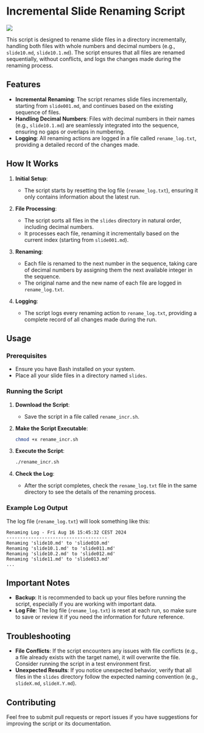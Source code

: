 # Incremental Slide Renaming Script

![](https://img.shields.io/badge/version-1.0.0-blue.svg)

This script is designed to rename slide files in a directory incrementally, handling both files with whole numbers and decimal numbers (e.g., `slide10.md`, `slide10.1.md`). The script ensures that all files are renamed sequentially, without conflicts, and logs the changes made during the renaming process.

## Features

- **Incremental Renaming**: The script renames slide files incrementally, starting from `slide001.md`, and continues based on the existing sequence of files.
- **Handling Decimal Numbers**: Files with decimal numbers in their names (e.g., `slide10.1.md`) are seamlessly integrated into the sequence, ensuring no gaps or overlaps in numbering.
- **Logging**: All renaming actions are logged in a file called `rename_log.txt`, providing a detailed record of the changes made.

## How It Works

1. **Initial Setup**:
   - The script starts by resetting the log file (`rename_log.txt`), ensuring it only contains information about the latest run.
   
2. **File Processing**:
   - The script sorts all files in the `slides` directory in natural order, including decimal numbers.
   - It processes each file, renaming it incrementally based on the current index (starting from `slide001.md`).

3. **Renaming**:
   - Each file is renamed to the next number in the sequence, taking care of decimal numbers by assigning them the next available integer in the sequence.
   - The original name and the new name of each file are logged in `rename_log.txt`.

4. **Logging**:
   - The script logs every renaming action to `rename_log.txt`, providing a complete record of all changes made during the run.

## Usage

### Prerequisites

- Ensure you have Bash installed on your system.
- Place all your slide files in a directory named `slides`.

### Running the Script

1. **Download the Script**:
   - Save the script in a file called `rename_incr.sh`.

2. **Make the Script Executable**:
   ```bash
   chmod +x rename_incr.sh
   ```

3. **Execute the Script**:
   ```bash
   ./rename_incr.sh
   ```

4. **Check the Log**:
   - After the script completes, check the `rename_log.txt` file in the same directory to see the details of the renaming process.

### Example Log Output

The log file (`rename_log.txt`) will look something like this:

```plaintext
Renaming Log - Fri Aug 16 15:45:32 CEST 2024
-------------------------------------
Renaming 'slide10.md' to 'slide010.md'
Renaming 'slide10.1.md' to 'slide011.md'
Renaming 'slide10.2.md' to 'slide012.md'
Renaming 'slide11.md' to 'slide013.md'
...
```

## Important Notes

- **Backup**: It is recommended to back up your files before running the script, especially if you are working with important data.
- **Log File**: The log file (`rename_log.txt`) is reset at each run, so make sure to save or review it if you need the information for future reference.

## Troubleshooting

- **File Conflicts**: If the script encounters any issues with file conflicts (e.g., a file already exists with the target name), it will overwrite the file. Consider running the script in a test environment first.
- **Unexpected Results**: If you notice unexpected behavior, verify that all files in the `slides` directory follow the expected naming convention (e.g., `slideX.md`, `slideX.Y.md`).

## Contributing

Feel free to submit pull requests or report issues if you have suggestions for improving the script or its documentation.
